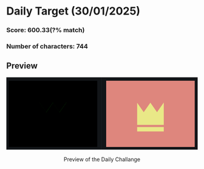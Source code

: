 # **Daily Target (30/01/2025)**

  

### Score: 600.33(?% match)
### Number of characters: 744

## Preview

<div style="text-align: center;">

![Target Preview](target.png)

<p>Preview of the Daily Challange</p>

</div>

